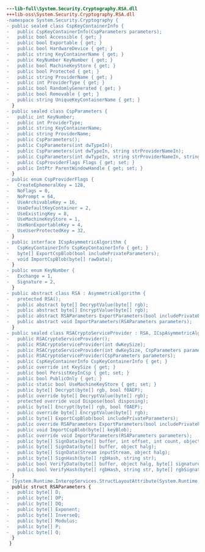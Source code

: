 ﻿```diff
---lib-full\System.Security.Cryptography.RSA.dll
+++lib-oss\System.Security.Cryptography.RSA.dll
-namespace System.Security.Cryptography {
- public sealed class CspKeyContainerInfo {
-   public CspKeyContainerInfo(CspParameters parameters);
-   public bool Accessible { get; }
-   public bool Exportable { get; }
-   public bool HardwareDevice { get; }
-   public string KeyContainerName { get; }
-   public KeyNumber KeyNumber { get; }
-   public bool MachineKeyStore { get; }
-   public bool Protected { get; }
-   public string ProviderName { get; }
-   public int ProviderType { get; }
-   public bool RandomlyGenerated { get; }
-   public bool Removable { get; }
-   public string UniqueKeyContainerName { get; }
  }
- public sealed class CspParameters {
-   public int KeyNumber;
-   public int ProviderType;
-   public string KeyContainerName;
-   public string ProviderName;
-   public CspParameters();
-   public CspParameters(int dwTypeIn);
-   public CspParameters(int dwTypeIn, string strProviderNameIn);
-   public CspParameters(int dwTypeIn, string strProviderNameIn, string strContainerNameIn);
-   public CspProviderFlags Flags { get; set; }
-   public IntPtr ParentWindowHandle { get; set; }
  }
- public enum CspProviderFlags {
-   CreateEphemeralKey = 128,
-   NoFlags = 0,
-   NoPrompt = 64,
-   UseArchivableKey = 16,
-   UseDefaultKeyContainer = 2,
-   UseExistingKey = 8,
-   UseMachineKeyStore = 1,
-   UseNonExportableKey = 4,
-   UseUserProtectedKey = 32,
  }
- public interface ICspAsymmetricAlgorithm {
-   CspKeyContainerInfo CspKeyContainerInfo { get; }
-   byte[] ExportCspBlob(bool includePrivateParameters);
-   void ImportCspBlob(byte[] rawData);
  }
- public enum KeyNumber {
-   Exchange = 1,
-   Signature = 2,
  }
- public abstract class RSA : AsymmetricAlgorithm {
-   protected RSA();
-   public abstract byte[] DecryptValue(byte[] rgb);
-   public abstract byte[] EncryptValue(byte[] rgb);
-   public abstract RSAParameters ExportParameters(bool includePrivateParameters);
-   public abstract void ImportParameters(RSAParameters parameters);
  }
- public sealed class RSACryptoServiceProvider : RSA, ICspAsymmetricAlgorithm {
-   public RSACryptoServiceProvider();
-   public RSACryptoServiceProvider(int dwKeySize);
-   public RSACryptoServiceProvider(int dwKeySize, CspParameters parameters);
-   public RSACryptoServiceProvider(CspParameters parameters);
-   public CspKeyContainerInfo CspKeyContainerInfo { get; }
-   public override int KeySize { get; }
-   public bool PersistKeyInCsp { get; set; }
-   public bool PublicOnly { get; }
-   public static bool UseMachineKeyStore { get; set; }
-   public byte[] Decrypt(byte[] rgb, bool fOAEP);
-   public override byte[] DecryptValue(byte[] rgb);
-   protected override void Dispose(bool disposing);
-   public byte[] Encrypt(byte[] rgb, bool fOAEP);
-   public override byte[] EncryptValue(byte[] rgb);
-   public byte[] ExportCspBlob(bool includePrivateParameters);
-   public override RSAParameters ExportParameters(bool includePrivateParameters);
-   public void ImportCspBlob(byte[] keyBlob);
-   public override void ImportParameters(RSAParameters parameters);
-   public byte[] SignData(byte[] buffer, int offset, int count, object halg);
-   public byte[] SignData(byte[] buffer, object halg);
-   public byte[] SignData(Stream inputStream, object halg);
-   public byte[] SignHash(byte[] rgbHash, string str);
-   public bool VerifyData(byte[] buffer, object halg, byte[] signature);
-   public bool VerifyHash(byte[] rgbHash, string str, byte[] rgbSignature);
  }
- [System.Runtime.InteropServices.StructLayoutAttribute(System.Runtime.InteropServices.LayoutKind.Sequential)]
  public struct RSAParameters {
-   public byte[] D;
-   public byte[] DP;
-   public byte[] DQ;
-   public byte[] Exponent;
-   public byte[] InverseQ;
-   public byte[] Modulus;
-   public byte[] P;
-   public byte[] Q;
  }
 }
```
